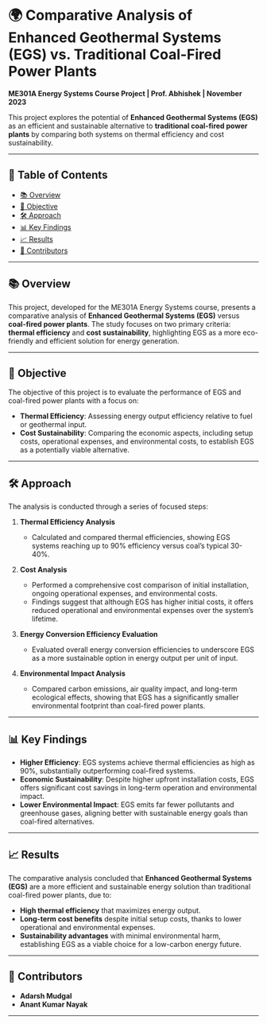 # 🌍 Comparative Analysis of Enhanced Geothermal Systems (EGS) vs. Traditional Coal-Fired Power Plants

**ME301A Energy Systems Course Project | Prof. Abhishek | November 2023**

This project explores the potential of **Enhanced Geothermal Systems (EGS)** as an efficient and sustainable alternative to **traditional coal-fired power plants** by comparing both systems on thermal efficiency and cost sustainability.

---

## 📑 Table of Contents
- [📚 Overview](#-overview)
- [🎯 Objective](#-objective)
- [🛠 Approach](#-approach)
- [📊 Key Findings](#-key-findings)
- [📈 Results](#-results)
- [👥 Contributors](#-contributors)

---

## 📚 Overview
This project, developed for the ME301A Energy Systems course, presents a comparative analysis of **Enhanced Geothermal Systems (EGS)** versus **coal-fired power plants**. The study focuses on two primary criteria: **thermal efficiency** and **cost sustainability**, highlighting EGS as a more eco-friendly and efficient solution for energy generation.

---

## 🎯 Objective
The objective of this project is to evaluate the performance of EGS and coal-fired power plants with a focus on:
- **Thermal Efficiency**: Assessing energy output efficiency relative to fuel or geothermal input.
- **Cost Sustainability**: Comparing the economic aspects, including setup costs, operational expenses, and environmental costs, to establish EGS as a potentially viable alternative.

---

## 🛠 Approach
The analysis is conducted through a series of focused steps:

1. **Thermal Efficiency Analysis**  
   - Calculated and compared thermal efficiencies, showing EGS systems reaching up to 90% efficiency versus coal’s typical 30-40%.

2. **Cost Analysis**  
   - Performed a comprehensive cost comparison of initial installation, ongoing operational expenses, and environmental costs.
   - Findings suggest that although EGS has higher initial costs, it offers reduced operational and environmental expenses over the system’s lifetime.

3. **Energy Conversion Efficiency Evaluation**  
   - Evaluated overall energy conversion efficiencies to underscore EGS as a more sustainable option in energy output per unit of input.

4. **Environmental Impact Analysis**  
   - Compared carbon emissions, air quality impact, and long-term ecological effects, showing that EGS has a significantly smaller environmental footprint than coal-fired power plants.

---

## 📊 Key Findings
- **Higher Efficiency**: EGS systems achieve thermal efficiencies as high as 90%, substantially outperforming coal-fired systems.
- **Economic Sustainability**: Despite higher upfront installation costs, EGS offers significant cost savings in long-term operation and environmental impact.
- **Lower Environmental Impact**: EGS emits far fewer pollutants and greenhouse gases, aligning better with sustainable energy goals than coal-fired alternatives.

---

## 📈 Results
The comparative analysis concluded that **Enhanced Geothermal Systems (EGS)** are a more efficient and sustainable energy solution than traditional coal-fired power plants, due to:
- **High thermal efficiency** that maximizes energy output.
- **Long-term cost benefits** despite initial setup costs, thanks to lower operational and environmental expenses.
- **Sustainability advantages** with minimal environmental harm, establishing EGS as a viable choice for a low-carbon energy future.

---

## 👥 Contributors
- **Adarsh Mudgal**
- **Anant Kumar Nayak** 

---

